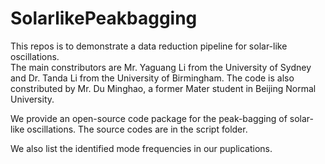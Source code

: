 # SolarlikePeakbagging
This repos is to demonstrate a data reduction pipeline for solar-like oscillations.  
The main constributors are Mr. Yaguang Li from the University of Sydney and Dr. Tanda Li from the University of Birmingham. The code is also constributed by Mr. Du Minghao, a former Mater student in Beijing Normal University. 

We provide an open-source code package for the peak-bagging of solar-like oscillations. The source codes are in the script folder. 

We also list the identified mode frequencies in our puplications. 
